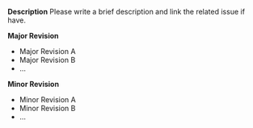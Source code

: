 **Description**
Please write a brief description and link the related issue if have.

**Major Revision**
- Major Revision A
- Major Revision B
- ...

**Minor Revision**
- Minor Revision A
- Minor Revision B
- ...
